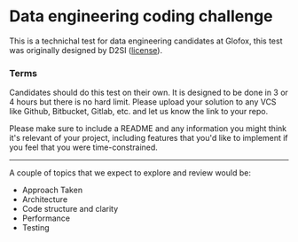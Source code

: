 # Data engineering coding challenge

This is a technichal test for data engineering candidates at Glofox, this test was originally designed by D2SI ([license](https://github.com/d2si-oss/data-engineering-coding-challenge)).

### Terms

Candidates should do this test on their own. It is designed to be done in 3 or 4 hours but there is no hard limit. Please upload your solution to any VCS like Github, Bitbucket, Gitlab, etc. and let us know the link to your repo.

Please make sure to include a README and any information you might think it's relevant of your project, including features that you'd like to implement if you feel that you were time-constrained.

---

A couple of topics that we expect to explore and review would be:

- Approach Taken
- Architecture
- Code structure and clarity
- Performance
- Testing
